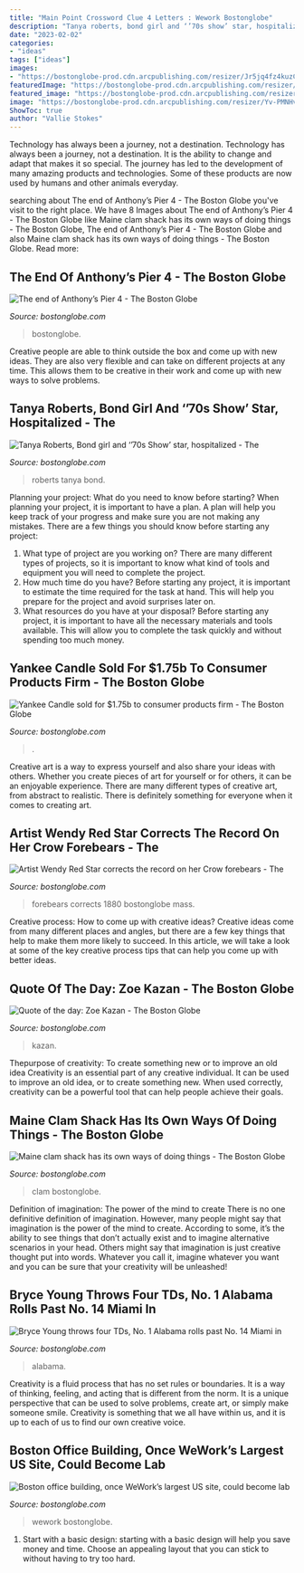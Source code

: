 ```yaml
---
title: "Main Point Crossword Clue 4 Letters : Wework Bostonglobe"
description: "Tanya roberts, bond girl and ‘’70s show’ star, hospitalized"
date: "2023-02-02"
categories:
- "ideas"
tags: ["ideas"]
images:
- "https://bostonglobe-prod.cdn.arcpublishing.com/resizer/Jr5jq4fz4kuzCptLsShAym2Zd4M=/506x0/arc-anglerfish-arc2-prod-bostonglobe.s3.amazonaws.com/public/RELABBXVA4I6LMDW4S52NI74MY.jpg"
featuredImage: "https://bostonglobe-prod.cdn.arcpublishing.com/resizer/mMoyFoXdIBVwVUlOW7T9Ra2sSdY=/506x0/cloudfront-us-east-1.images.arcpublishing.com/bostonglobe/K7TO4VG3RVEXNLXH57OZQY4YZU.jpg"
featured_image: "https://bostonglobe-prod.cdn.arcpublishing.com/resizer/aPAzXJo4DHJKKmKa8BizHYUhtag=/506x0/cloudfront-us-east-1.images.arcpublishing.com/bostonglobe/IFU4ASAIR4I6LAVUXJYHRLXGUQ.jpg"
image: "https://bostonglobe-prod.cdn.arcpublishing.com/resizer/Yv-PMNHvvMOI6cE9xXq7F9nR8rk=/506x0/arc-anglerfish-arc2-prod-bostonglobe.s3.amazonaws.com/public/5MVOWCQVCMI6HISOAC2SUWPPQM.jpg"
ShowToc: true
author: "Vallie Stokes"
---
```



Technology has always been a journey, not a destination.
Technology has always been a journey, not a destination. It is the ability to change and adapt that makes it so special. The journey has led to the development of many amazing products and technologies. Some of these products are now used by humans and other animals everyday.

	

		
searching about The end of Anthony’s Pier 4 - The Boston Globe you've visit to the right place. We have 8 Images about The end of Anthony’s Pier 4 - The Boston Globe like Maine clam shack has its own ways of doing things - The Boston Globe, The end of Anthony’s Pier 4 - The Boston Globe and also Maine clam shack has its own ways of doing things - The Boston Globe. Read more:
		
    
## The End Of Anthony’s Pier 4 - The Boston Globe

<img loading=lazy src="https://bostonglobe-prod.cdn.arcpublishing.com/resizer/Jr5jq4fz4kuzCptLsShAym2Zd4M=/506x0/arc-anglerfish-arc2-prod-bostonglobe.s3.amazonaws.com/public/RELABBXVA4I6LMDW4S52NI74MY.jpg" onerror="this.onerror=null;this.src='https://tse1.mm.bing.net/th?id=OIP.D8jSYGJM0peKTAuJvAae8AHaFI&amp;pid=15.1';" alt="The end of Anthony’s Pier 4 - The Boston Globe">

_Source: bostonglobe.com_

>bostonglobe. 

	

Creative people are able to think outside the box and come up with new ideas. They are also very flexible and can take on different projects at any time. This allows them to be creative in their work and come up with new ways to solve problems.

    
## Tanya Roberts, Bond Girl And ‘’70s Show’ Star, Hospitalized - The

<img loading=lazy src="https://bostonglobe-prod.cdn.arcpublishing.com/resizer/OVRaCejoAAOCGysme2abCdzIi14=/506x0/cloudfront-us-east-1.images.arcpublishing.com/bostonglobe/C5GTYSK2MUN7KVEIXHJSH7GGAU.jpg" onerror="this.onerror=null;this.src='https://tse1.mm.bing.net/th?id=OIP.2ujHzyDZT4_1KkBXKGHOpgHaKT&amp;pid=15.1';" alt="Tanya Roberts, Bond girl and ‘’70s Show’ star, hospitalized - The">

_Source: bostonglobe.com_

>roberts tanya bond. 

	

Planning your project: What do you need to know before starting?
When planning your project, it is important to have a plan. A plan will help you keep track of your progress and make sure you are not making any mistakes. There are a few things you should know before starting any project:
1. What type of project are you working on? There are many different types of projects, so it is important to know what kind of tools and equipment you will need to complete the project.
2. How much time do you have? Before starting any project, it is important to estimate the time required for the task at hand. This will help you prepare for the project and avoid surprises later on.
3. What resources do you have at your disposal? Before starting any project, it is important to have all the necessary materials and tools available. This will allow you to complete the task quickly and without spending too much money.

    
## Yankee Candle Sold For $1.75b To Consumer Products Firm - The Boston Globe

<img loading=lazy src="https://bostonglobe-prod.cdn.arcpublishing.com/resizer/Yv-PMNHvvMOI6cE9xXq7F9nR8rk=/506x0/arc-anglerfish-arc2-prod-bostonglobe.s3.amazonaws.com/public/5MVOWCQVCMI6HISOAC2SUWPPQM.jpg" onerror="this.onerror=null;this.src='https://tse1.mm.bing.net/th?id=OIP.KUdDvYE2Di3haXPWm9wZjAHaJT&amp;pid=15.1';" alt="Yankee Candle sold for $1.75b to consumer products firm - The Boston Globe">

_Source: bostonglobe.com_

>. 

	

Creative art is a way to express yourself and also share your ideas with others. Whether you create pieces of art for yourself or for others, it can be an enjoyable experience. There are many different types of creative art, from abstract to realistic. There is definitely something for everyone when it comes to creating art.

    
## Artist Wendy Red Star Corrects The Record On Her Crow Forebears - The

<img loading=lazy src="https://bostonglobe-prod.cdn.arcpublishing.com/resizer/mMoyFoXdIBVwVUlOW7T9Ra2sSdY=/506x0/cloudfront-us-east-1.images.arcpublishing.com/bostonglobe/K7TO4VG3RVEXNLXH57OZQY4YZU.jpg" onerror="this.onerror=null;this.src='https://tse4.mm.bing.net/th?id=OIP.ePV29vu1x6vHPVJLCtM0SgHaLH&amp;pid=15.1';" alt="Artist Wendy Red Star corrects the record on her Crow forebears - The">

_Source: bostonglobe.com_

>forebears corrects 1880 bostonglobe mass. 

	

Creative process: How to come up with creative ideas?
Creative ideas come from many different places and angles, but there are a few key things that help to make them more likely to succeed. In this article, we will take a look at some of the key creative process tips that can help you come up with better ideas.

    
## Quote Of The Day: Zoe Kazan - The Boston Globe

<img loading=lazy src="https://bostonglobe-prod.cdn.arcpublishing.com/resizer/uaJ4I1gkmwgBjgNXIKeQPFoFVNI=/506x0/arc-anglerfish-arc2-prod-bostonglobe.s3.amazonaws.com/public/Y4GHCYDDREI6JCNRI2A5LH7JNA.jpg" onerror="this.onerror=null;this.src='https://tse3.mm.bing.net/th?id=OIP.jY4P7I2GPGImk2_6ozSD5gHaKU&amp;pid=15.1';" alt="Quote of the day: Zoe Kazan - The Boston Globe">

_Source: bostonglobe.com_

>kazan. 

	

Thepurpose of creativity: To create something new or to improve an old idea
Creativity is an essential part of any creative individual. It can be used to improve an old idea, or to create something new. When used correctly, creativity can be a powerful tool that can help people achieve their goals.

    
## Maine Clam Shack Has Its Own Ways Of Doing Things - The Boston Globe

<img loading=lazy src="https://bostonglobe-prod.cdn.arcpublishing.com/resizer/pFyxxNziPvz-i1FJHnmHAzbDXNE=/506x0/arc-anglerfish-arc2-prod-bostonglobe.s3.amazonaws.com/public/2FTJ4VCNK4I6HMH6BKFNDYFREI.jpg" onerror="this.onerror=null;this.src='https://tse3.mm.bing.net/th?id=OIP.6dYwFdWLhpk1x2E0H8QCKwHaFj&amp;pid=15.1';" alt="Maine clam shack has its own ways of doing things - The Boston Globe">

_Source: bostonglobe.com_

>clam bostonglobe. 

	

Definition of imagination: The power of the mind to create
There is no one definitive definition of imagination. However, many people might say that imagination is the power of the mind to create. According to some, it’s the ability to see things that don’t actually exist and to imagine alternative scenarios in your head. Others might say that imagination is just creative thought put into words. Whatever you call it, imagine whatever you want and you can be sure that your creativity will be unleashed!

    
## Bryce Young Throws Four TDs, No. 1 Alabama Rolls Past No. 14 Miami In

<img loading=lazy src="https://bostonglobe-prod.cdn.arcpublishing.com/resizer/lrNdn7SRCh2vxmFAyXv1LitqgRA=/506x0/cloudfront-us-east-1.images.arcpublishing.com/bostonglobe/KDWMYIAWNM72KBDDUB62OOUYSI.jpg" onerror="this.onerror=null;this.src='https://tse2.mm.bing.net/th?id=OIP.lbA3KR3nFUggAHXPfmbD-AHaFf&amp;pid=15.1';" alt="Bryce Young throws four TDs, No. 1 Alabama rolls past No. 14 Miami in">

_Source: bostonglobe.com_

>alabama. 

	

Creativity is a fluid process that has no set rules or boundaries. It is a way of thinking, feeling, and acting that is different from the norm. It is a unique perspective that can be used to solve problems, create art, or simply make someone smile. Creativity is something that we all have within us, and it is up to each of us to find our own creative voice.

    
## Boston Office Building, Once WeWork’s Largest US Site, Could Become Lab

<img loading=lazy src="https://bostonglobe-prod.cdn.arcpublishing.com/resizer/aPAzXJo4DHJKKmKa8BizHYUhtag=/506x0/cloudfront-us-east-1.images.arcpublishing.com/bostonglobe/IFU4ASAIR4I6LAVUXJYHRLXGUQ.jpg" onerror="this.onerror=null;this.src='https://tse1.mm.bing.net/th?id=OIP.Do3p3dBAJF9SfC0B8mXZZAHaLP&amp;pid=15.1';" alt="Boston office building, once WeWork’s largest US site, could become lab">

_Source: bostonglobe.com_

>wework bostonglobe. 

	

1. Start with a basic design: starting with a basic design will help you save money and time. Choose an appealing layout that you can stick to without having to try too hard.

